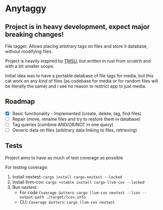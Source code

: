 # Anytaggy

## Project is in heavy development, expect major breaking changes!

File tagger. Allows placing arbitrary tags on files and store it database, without modifying files.

Project is heavily inspired by [TMSU](https://github.com/oniony/TMSU), but written in rust from scratch and with a bit smaller scope.

Initial idea was to have a portable database of file tags for media, but this cat work on any kind of files (as codebase for media or for random files will be literally the same) and i see no reason to restrict app to just media.

## Roadmap
- [x] Basic functionality - Implemented (create, delete, tag, find files)
- [ ] Repair (move, rename files and try to restore them in database)
- [ ] Tag queries (combine AND/OR/NOT in one query)
- [ ] Generic data on files (arbitrary data linking to files, retrieving)

## Tests
Project aims to have as much of test coverage as possible

For testing coverage:
1. Install nextest: `cargo install cargo-nextest --locked`
2. Install llvm-cov: `cargo +stable install cargo-llvm-cov --locked`
3. Run nextest:
    * For code `Coverage Gutters`: `cargo llvm-cov nextest --lcov --output-path ./target/lcov.info`
    * CLI: `Coverage Gutters`: `cargo llvm-cov nextest`